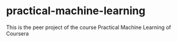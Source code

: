 # practical-machine-learning

This is the peer project of the course Practical Machine Learning of Coursera
